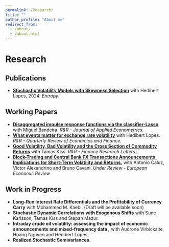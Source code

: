 ```yaml
---
permalink: /Research/
title: ""
author_profile: "About me"
redirect_from: 
  - /about/
  - /about.html
---
```


# Research

## Publications
- [**Stochastic Volatility Models with Skewness Selection**](https://doi.org/10.3390/e26020142) with Hedibert Lopes, 2024. *Entropy*.

## Working Papers
- [**Disaggregated impulse response functions via the classifier-Lasso**](/files/BandeiraMartins2025.pdf) with Miguel Bandeira. *R&R - Journal of Applied Econometrics*.
- [**What events matter for exchange rate volatility**](https://doi.org/10.48550/arXiv.2411.16244) with Hedibert Lopes. *R&R - Quarterly Review of Economics and Finance*.
- [**Good Volatility, Bad Volatility and the Cross Section of Commodity Returns**](https://dx.doi.org/10.2139/ssrn.5390453) with Tamas Kiss. *R&R - Finance Research Letters*].
- [**Block-Trading and Central Bank FX Transactions Announcements: Implications for Short-Term Volatility and Returns.**](/files/BandeiraMartins2025.pdf) with Antonio Caluz, Victor Alexandrino and Bruno Cavani. *Under Review - European Economic Review*
  
## Work in Progress
- **Long-Run Interest Rate Differentials and the Profitability of Currency Carry** with Mohammed M. Kaebi. (Draft will be available soon)
- **Stochastic Dynamic Correlations with Exogenous Shifts** with Sune Karlsson, Tamas Kiss and Stepan Mazur.
- **Intraday crude oil volatility: assessing the impact of economic announcements and mixed-frequency data ,** with Audrone Virbickaite, Hoang Nguyen and Hedibert Lopes.
- **Realized Stochastic Semivariances**.

